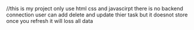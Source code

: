 //this is my project only use html css and javascirpt there is no backend connection
user can add delete and update thier task but it doesnot store once you refresh it will loss all data
